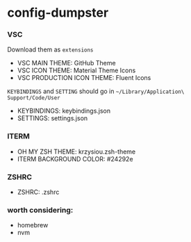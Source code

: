 # config-dumpster

### VSC

Download them as `extensions`

- VSC MAIN THEME: GitHub Theme
- VSC ICON THEME: Material Theme Icons
- VSC PRODUCTION ICON THEME: Fluent Icons

`KEYBINDINGS` and `SETTING` should go in `~/Library/Application\ Support/Code/User`

- KEYBINDINGS: keybindings.json
- SETTINGS: settings.json

### ITERM

- OH MY ZSH THEME: krzysiou.zsh-theme
- ITERM BACKGROUND COLOR: #24292e

### ZSHRC

- ZSHRC: .zshrc

### worth considering:

- homebrew
- nvm
